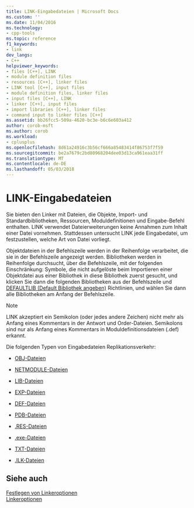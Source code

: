 ```yaml
---
title: LINK-Eingabedateien | Microsoft Docs
ms.custom: ''
ms.date: 11/04/2016
ms.technology:
- cpp-tools
ms.topic: reference
f1_keywords:
- link
dev_langs:
- C++
helpviewer_keywords:
- files [C++], LINK
- module definition files
- resources [C++], linker files
- LINK tool [C++], input files
- module definition files, linker files
- input files [C++], LINK
- linker [C++], input files
- import libraries [C++], linker files
- command input to linker files [C++]
ms.assetid: bb26fcc5-509a-4620-bc3e-b6c6e603a412
author: corob-msft
ms.author: corob
ms.workload:
- cplusplus
ms.openlocfilehash: 8d61a24916c3b56cf666a85483414f86753f7f59
ms.sourcegitcommit: be2a7679c2bd80968204dee03d13ca961eaa31ff
ms.translationtype: MT
ms.contentlocale: de-DE
ms.lasthandoff: 05/03/2018
---
```

# <a name="link-input-files"></a>LINK-Eingabedateien
Sie bieten den Linker mit Dateien, die Objekte, Import- und Standardbibliotheken, Ressourcen, Moduldefinitionen und Eingabe-Befehl enthalten. LINK verwendet Dateierweiterungen keine Annahmen zum Inhalt einer Datei vornehmen. Stattdessen untersucht LINK jede Eingabedatei, um festzustellen, welche Art von Datei vorliegt.  
  
 Objektdateien in der Befehlszeile werden in der Reihenfolge verarbeitet, die sie in der Befehlszeile angezeigt werden. Bibliotheken werden in Reihenfolge durchsucht, über die Befehlszeile, mit der folgenden Einschränkung: Symbole, die nicht aufgelöste beim Importieren einer Objektdatei aus einer Bibliothek in diese Bibliothek zuerst gesucht, und klicken Sie dann die folgenden Bibliotheken aus der Befehlszeile und [DEFAULTLIB (Default Bibliothek angeben)](../../build/reference/defaultlib-specify-default-library.md) Richtlinien, und wählen Sie dann alle Bibliotheken am Anfang der Befehlszeile.  
  
> [!NOTE]
>  LINK akzeptiert ein Semikolon (oder jedes andere Zeichen) nicht mehr als Anfang eines Kommentars in der Antwort und Order-Dateien. Semikolons sind nur als Anfang eines Kommentars in Moduldefinitionsdateien (.def) erkannt.  
  
 Die folgenden Typen von Eingabedateien Replikationsverkehr:  
  
-   [OBJ-Dateien](../../build/reference/dot-obj-files-as-linker-input.md)  
  
-   [NETMODULE-Dateien](../../build/reference/netmodule-files-as-linker-input.md)  
  
-   [LIB-Dateien](../../build/reference/dot-lib-files-as-linker-input.md)  
  
-   [EXP-Dateien](../../build/reference/dot-exp-files-as-linker-input.md)  
  
-   [DEF-Dateien](../../build/reference/dot-def-files-as-linker-input.md)  
  
-   [PDB-Dateien](../../build/reference/dot-pdb-files-as-linker-input.md)  
  
-   [.RES-Dateien](../../build/reference/dot-res-files-as-linker-input.md)  
  
-   [.exe-Dateien](../../build/reference/dot-exe-files-as-linker-input.md)  
  
-   [TXT-Dateien](../../build/reference/dot-txt-files-as-linker-input.md)  
  
-   [.ILK-Dateien](../../build/reference/dot-ilk-files-as-linker-input.md)  
  
## <a name="see-also"></a>Siehe auch  
 [Festlegen von Linkeroptionen](../../build/reference/setting-linker-options.md)   
 [Linkeroptionen](../../build/reference/linker-options.md)